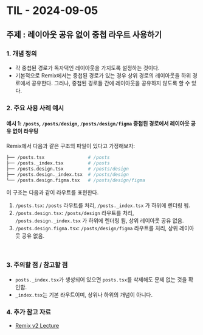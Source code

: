 # TIL - 2024-09-05

## 주제 : 레이아웃 공유 없이 중첩 라우트 사용하기

### 1. 개념 정의
- 각 중첩된 경로가 독자덕인 레이아웃을 가지도록 설정하는 것이다.
- 기본적으로 Remix에서는 중첩된 경로가 있는 경우 상위 경로의 레이아웃을 하위 경로에서 공유한다. 그러나, 중첩된 경로들 간에 레이아웃을 공유하지 않도록 할 수 있다.

### 2. 주요 사용 사례 예시

#### **예시 1**: `/posts`, `/posts/design`, `/posts/design/figma` 중첩된 경로에서 레이아웃 공유 없이 라우팅

Remix에서 다음과 같은 구조의 파일이 있다고 가정해보자:

```bash
├── /posts.tsx                # /posts
├── /posts._index.tsx         # /posts
├── /posts.design.tsx         # /posts/design
├── /posts.design._index.tsx  # /posts/design
└── /posts.design.figma.tsx   # /posts/design/figma
```

이 구조는 다음과 같이 라우트를 표현한다.

1. `/posts.tsx`: `/posts` 라우트를 처리, `/posts._index.tsx` 가 하위에 렌더링 됨.
2. `/posts.design.tsx`: `/posts/design` 라우트를 처리, `/posts.design._index.tsx` 가 하위에 렌더링 됨, 상위 레이아웃 공유 없음.
3. `/posts.design.figma.tsx`: `/posts/design/figma` 라우트를 처리, 상위 레이아웃 공유 없음.

<br/>

### 3. 주의할 점 / 참고할 점
- `posts._index.tsx`가 생성되어 있으면 `posts.tsx`를 삭제해도 문제 없는 것을 확인함.
- `_index.tsx`는 기본 라우트이며, 상위나 하위의 개념이 아니다.

### 4. 추가 참고 자료
- [Remix v2 Lecture](https://www.udemy.com/course/remix-js-course/?couponCode=OF83024D)